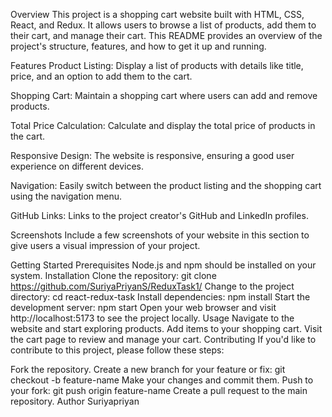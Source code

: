 Overview
This project is a shopping cart website built with HTML, CSS, React, and Redux. It allows users to browse a list of products, add them to their cart, and manage their cart. This README provides an overview of the project's structure, features, and how to get it up and running.

Features
Product Listing: Display a list of products with details like title, price, and an option to add them to the cart.

Shopping Cart: Maintain a shopping cart where users can add and remove products.

Total Price Calculation: Calculate and display the total price of products in the cart.

Responsive Design: The website is responsive, ensuring a good user experience on different devices.

Navigation: Easily switch between the product listing and the shopping cart using the navigation menu.

GitHub Links: Links to the project creator's GitHub and LinkedIn profiles.



Screenshots
Include a few screenshots of your website in this section to give users a visual impression of your project.

Getting Started
Prerequisites
Node.js and npm should be installed on your system.
Installation
Clone the repository: git clone https://github.com/SuriyaPriyanS/ReduxTask1/
Change to the project directory: cd react-redux-task
Install dependencies: npm install
Start the development server: npm start
Open your web browser and visit http://localhost:5173 to see the project locally.
Usage
Navigate to the website and start exploring products.
Add items to your shopping cart.
Visit the cart page to review and manage your cart.
Contributing
If you'd like to contribute to this project, please follow these steps:

Fork the repository.
Create a new branch for your feature or fix: git checkout -b feature-name
Make your changes and commit them.
Push to your fork: git push origin feature-name
Create a pull request to the main repository.
Author
Suriyapriyan
